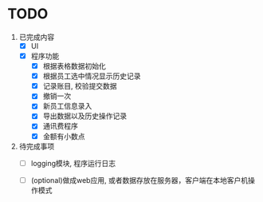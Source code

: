 # TODO

1. 已完成内容
   * [x] UI
   * [x] 程序功能
        * [x] 根据表格数据初始化
        * [x] 根据员工选中情况显示历史记录
        * [x] 记录账目, 校验提交数据
        * [x] 撤销一次
        * [x] 新员工信息录入
        * [x] 导出数据以及历史操作记录
        * [x] 通讯费程序
        * [x] 金额有小数点

2. 待完成事项
    * [ ] logging模块, 程序运行日志
    * [ ] (optional)做成web应用, 或者数据存放在服务器，客户端在本地客户机操作模式

